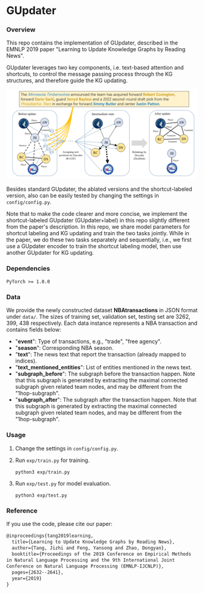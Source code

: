 # GUpdater

### Overview

This repo contains the implementation of GUpdater, described in the EMNLP 2019 paper "Learning to Update Knowledge Graphs by Reading News". 

GUpdater leverages two key components, i.e. text-based attention and shortcuts, to control the message passing process through the KG structures, and therefore guide the KG updating.

![GUpdater](GUpdater.PNG)

Besides standard GUpdater, the ablated versions and the shortcut-labeled version, also can be easily tested by changing the settings in ``config/config.py``.

Note that to make the code clearer and more concise, we implement the shortcut-labeled GUpdater (GUpdater+label) in this repo slightly different from the paper's description. In this repo, we share model parameters for shortcut labeling and KG updating and train the two tasks jointly. While in the paper, we do these two tasks separately and sequentially, i.e., we first use a GUpdater encoder to train the shortcut labeling model, then use another GUpdater for KG updating. 

### Dependencies

```
PyTorch >= 1.0.0
```

### Data

We provide the newly constructed dataset **NBAtransactions** in JSON format under ``data/``. The sizes of training set, validation set, testing set are 3262, 399, 438 respectively. Each data instance represents a NBA transaction and contains fields below:

* "**event**": Type of transactions, e.g., "trade", "free agency".
* "**season**": Corresponding NBA season.
* "**text**": The news text that report the transaction (already mapped to indices).
* "**text_mentioned_entities**": List of entities mentioned in the news text.
* "**subgraph_before**": The subgraph before the transaction happen. Note that this subgraph is generated by extracting the maximal connected subgraph given related team nodes, and may be different from the "1hop-subgraph".
* "**subgraph_after**": The subgraph after the transaction happen. Note that this subgraph is generated by extracting the maximal connected subgraph given related team nodes, and may be different from the "1hop-subgraph".

### Usage

1. Change the settings in ``config/config.py``.

2. Run ``exp/train.py`` for training.

   ```
   python3 exp/train.py
   ```

3. Run ``exp/test.py`` for model evaluation.

   ```
   python3 exp/test.py
   ```


### Reference

 If you use the code, please cite our paper: 

```
@inproceedings{tang2019learning,
  title={Learning to Update Knowledge Graphs by Reading News},
  author={Tang, Jizhi and Feng, Yansong and Zhao, Dongyan},
  booktitle={Proceedings of the 2019 Conference on Empirical Methods in Natural Language Processing and the 9th International Joint Conference on Natural Language Processing (EMNLP-IJCNLP)},
  pages={2632--2641},
  year={2019}
}
```

